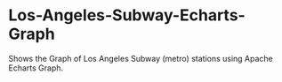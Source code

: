 # Los-Angeles-Subway-Echarts-Graph
Shows the Graph of Los Angeles Subway (metro) stations using Apache Echarts Graph. 
